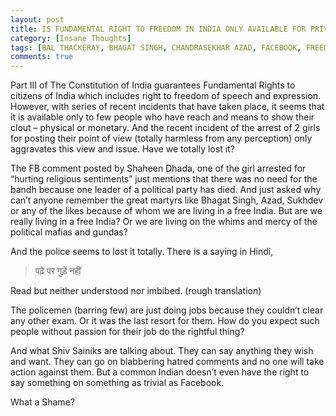 ```yaml
---
layout: post
title: IS FUNDAMENTAL RIGHT TO FREEDOM IN INDIA ONLY AVAILABLE FOR PRIVILEGED FEW?
category: [Insane Thoughts]
tags: [BAL THACKERAY, BHAGAT SINGH, CHANDRASEKHAR AZAD, FACEBOOK, FREEDOM OF SPEECH, INDIARINI SHRINIVASAN, SHAHEEN DHADA,SHIV SENA]
comments: true
---
```


Part III of The Constitution of India guarantees Fundamental Rights to citizens of India which includes right to freedom of speech and expression. However, with series of recent incidents that have taken place, it seems that it is available only to few people who have reach and means to show their clout – physical or monetary.  And the recent incident of the arrest of 2 girls for posting their point of view (totally harmless from any perception) only aggravates this view and issue.  Have we totally lost it?

The FB comment posted by Shaheen Dhada, one of the girl arrested for “hurting religious sentiments” just mentions that there was no need for the bandh because one leader of a political party has died. And just asked why can’t anyone remember the great martyrs like Bhagat Singh, Azad, Sukhdev or any of the likes because of whom we are living in a free India. But are we really living in a free India? Or we are living on the whims and mercy of the political mafias and gundas?

And the police seems to lost it totally. There is a saying in Hindi,

> पढ़े पर गुड़ें नहीं

Read but neither understood nor imbibed. (rough translation)

The policemen (barring few) are just doing jobs because they couldn’t clear any other exam. Or it was the last resort for them. How do you expect such people without passion for their job do the rightful thing?

And what Shiv Sainiks are talking about. They can say anything they wish and want. They can go on blabbering hatred comments and no one will take action against them. But a common Indian doesn’t even have the right to say something on something as trivial as Facebook.

What a Shame?
